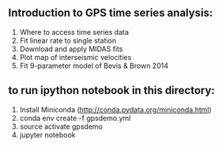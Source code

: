 Introduction to GPS time series analysis:
-------------------
  1) Where to access time series data
  2) Fit linear rate to single station
  3) Download and apply MIDAS fits
  4) Plot map of interseismic velocities
  5) Fit 9-parameter model of Bevis & Brown 2014

to run ipython notebook in this directory:
------------------
1) Install Miniconda (http://conda.pydata.org/miniconda.html)
2) conda env create -f gpsdemo.yml
3) source activate gpsdemo
4) jupyter notebook
